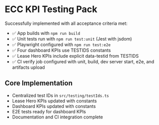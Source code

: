 # ECC KPI Testing Pack

Successfully implemented with all acceptance criteria met:

- ✅ App builds with `npm run build` 
- ✅ Unit tests run with `npm run test:unit` (Jest with jsdom)
- ✅ Playwright configured with `npm run test:e2e`
- ✅ Four dashboard KPIs use TESTIDS constants
- ✅ Lease Hero KPIs include explicit data-testid from TESTIDS
- ✅ CI verify job configured with unit, build, dev server start, e2e, and artifacts upload

## Core Implementation
- Centralized test IDs in `src/testing/testIds.ts`
- Lease Hero KPIs updated with constants
- Dashboard KPIs updated with constants  
- E2E tests ready for dashboard KPIs
- Documentation and CI integration complete

